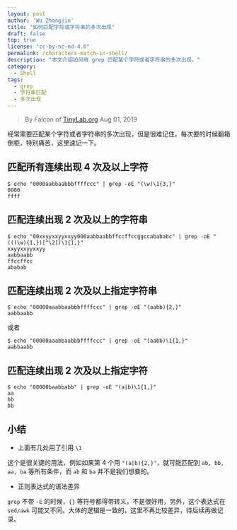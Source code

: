 ```yaml
---
layout: post
author: 'Wu Zhangjin'
title: "如何匹配字符或字符串的多次出现"
draft: false
top: true
license: "cc-by-nc-nd-4.0"
permalink: /characters-match-in-shell/
description: "本文介绍如何用 grep 匹配某个字符或者字符串的多次出现。"
category:
  - Shell
tags:
  - grep
  - 字符串匹配
  - 多次出现
---
```


> By Falcon of [TinyLab.org][1]
> Aug 01, 2019

经常需要匹配某个字符或者字符串的多次出现，但是很难记住，每次要的时候翻箱倒柜，特别痛苦，这里速记一下。

## 匹配所有连续出现 4 次及以上字符

    $ echo "0000aabbaabbbffffccc" | grep -oE "(\w)\1{3,}"
    0000
    ffff

## 匹配连续出现 2 次及以上的字符串

    $ echo "00xxyyxxyyxxyy000aabbaabbffccffccggccabababc" | grep -oE "(((\w){1,})[^\2])\1{1,}"
    xxyyxxyyxxyy
    aabbaabb
    ffccffcc
    ababab

## 匹配连续出现 2 次及以上指定字符串

    $ echo "00000aaabbaabbbffffccc" | grep -oE "(aabb){2,}"
    aabbaabb

  或者

    $ echo "00000aaabbaabbbffffccc" | grep -oE "(aabb)\1{1,}"
    aabbaabb

## 匹配连续出现 2 次及以上指定字符

    $ echo "00000baabbabb" | grep -oE "(a|b)\1{1,}"
    aa
    bb
    bb


## 小结

* 上面有几处用了引用 `\1`

这个是很关键的用法，例如如果第 4 个用 `"(a|b){2,}"`，就可能匹配到 `ab, bb, aa, ba` 等所有条件，而 `ab` 和 `ba` 并不是我们想要的。

* 正则表达式的语法差异

`grep` 不带 `-E` 的时候，`{}` 等符号都得带转义，不是很好用，另外，这个表达式在 `sed/awk` 可能又不同。大体的逻辑是一致的，这里不再比较差异，待后续再做记录。


[1]: http://tinylab.org
